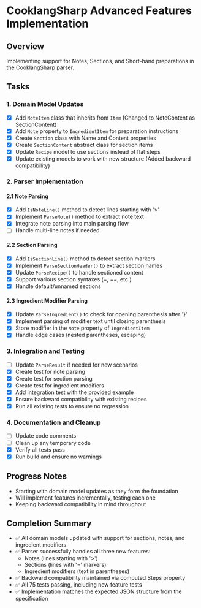 # CooklangSharp Advanced Features Implementation

## Overview
Implementing support for Notes, Sections, and Short-hand preparations in the CooklangSharp parser.

## Tasks

### 1. Domain Model Updates
- [x] Add `NoteItem` class that inherits from `Item` (Changed to NoteContent as SectionContent)
- [x] Add `Note` property to `IngredientItem` for preparation instructions
- [x] Create `Section` class with Name and Content properties
- [x] Create `SectionContent` abstract class for section items
- [x] Update `Recipe` model to use sections instead of flat steps
- [x] Update existing models to work with new structure (Added backward compatibility)

### 2. Parser Implementation

#### 2.1 Note Parsing
- [x] Add `IsNoteLine()` method to detect lines starting with '>'
- [x] Implement `ParseNote()` method to extract note text
- [x] Integrate note parsing into main parsing flow
- [ ] Handle multi-line notes if needed

#### 2.2 Section Parsing
- [x] Add `IsSectionLine()` method to detect section markers
- [x] Implement `ParseSectionHeader()` to extract section names
- [x] Update `ParseRecipe()` to handle sectioned content
- [x] Support various section syntaxes (=, ==, etc.)
- [x] Handle default/unnamed sections

#### 2.3 Ingredient Modifier Parsing
- [x] Update `ParseIngredient()` to check for opening parenthesis after '}'
- [x] Implement parsing of modifier text until closing parenthesis
- [x] Store modifier in the `Note` property of `IngredientItem`
- [x] Handle edge cases (nested parentheses, escaping)

### 3. Integration and Testing
- [ ] Update `ParseResult` if needed for new scenarios
- [x] Create test for note parsing
- [x] Create test for section parsing
- [x] Create test for ingredient modifiers
- [x] Add integration test with the provided example
- [x] Ensure backward compatibility with existing recipes
- [x] Run all existing tests to ensure no regression

### 4. Documentation and Cleanup
- [ ] Update code comments
- [ ] Clean up any temporary code
- [x] Verify all tests pass
- [x] Run build and ensure no warnings

## Progress Notes
- Starting with domain model updates as they form the foundation
- Will implement features incrementally, testing each one
- Keeping backward compatibility in mind throughout

## Completion Summary
- ✅ All domain models updated with support for sections, notes, and ingredient modifiers
- ✅ Parser successfully handles all three new features:
  - Notes (lines starting with '>')
  - Sections (lines with '=' markers)
  - Ingredient modifiers (text in parentheses)
- ✅ Backward compatibility maintained via computed Steps property
- ✅ All 75 tests passing, including new feature tests
- ✅ Implementation matches the expected JSON structure from the specification